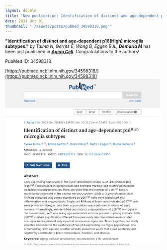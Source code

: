 ```yaml
---
layout: double
title: "New publication: Identification of distinct and age-dependent p16High microglia subtypes"
date: 2021 Oct 01
thumbnail: "'/assets/posts/pubmed_34598318.png'"
---
```

<strong>"Identification of distinct and age-dependent p16(High) microglia subtypes."</strong> by <em>Talma N, Gerrits E, Wang B, Eggen BJL, <strong>Demaria M</strong></em>  has been just published in <em><strong><ins>Aging Cell</ins></strong></em>.
Congratulations to the authors!
    
PubMed ID: 34598318
    
[https://pubmed.ncbi.nlm.nih.gov/34598318/](https://pubmed.ncbi.nlm.nih.gov/34598318)
![](/assets/posts/pubmed_34598318.png)
